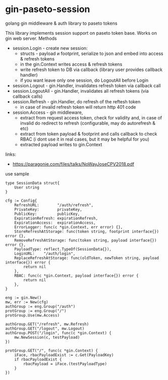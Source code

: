 # gin-paseto-session
golang gin middleware &amp; auth library to paseto tokens

This library implements session support on paseto token base. Works on gin web server.
Methods
- session.Login - create new session:
  - structs - payload и footprint, serialize to json and embed into access & refresh tokens
  - in the gin.Context writes  access & refresh tokens
  - write refresh token to DB via callback (library user provides callback handler)
  - if you want leave only one session, do LogoutAll before Login
- session.Logout - gin.Handler, invalidates refresh token via callback call
- session.LogoutAll - gin.Handler, invalidates all refresh tokens (via callback calls)
- session.Refresh - gin.Handler, do refresh of the reftesh token
  - in case of invalid refresh token will return http 401 code
- session.Access - gin middleware,
  - extract from request access token, check for validity and, in case of invalid do redirect to refresh (configurable, may do autorefresh & etc)
  - extract from token payload & footprint and calls callback to check RBAC (i dont use it in real cases, but it may be helpful for you)
  - extracted payload writes to gin.Context

links:
- https://paragonie.com/files/talks/NoWayJoseCPV2018.pdf

use sample

    type SessionData struct{
        User string
    }

 	cfg := Config{
 		RefreshURL:        "/auth/refresh",
 		PrivateKey:        privateKey,
 		PublicKey:         publicKey,
 		ExpirationRefresh: expirationRefresh,
 		ExpirationAccess:  expirationAccess,
 		ErrorLogger: func(c *gin.Context, err error) {},
 		StoreRefreshAtStorage: func(token string, footprint interface{}) error {},
 		RemoveRefreshAtStorage: func(token string, payload interface{}) error {},
 		PayloadType: reflect.TypeOf(SessionData{}),
 		LoginURL:    "/auth/login",
 		ReplaceRefreshAtStorage: func(oldToken, newToken string, payload interface{}) error {
 			return nil
 		},
 		RBAC: func(c *gin.Context, payload interface{}) error {
 			return nil
 		},
 	}

    eng := gin.New()
    mw, err := New(cfg)
    authGroup := eng.Group("/auth")
 	protGroup := eng.Group("/")
 	protGroup.Use(mw.Access)

 	authGroup.GET("/refresh", mw.Refresh)
 	authGroup.GET("/logout", mw.Logout)
    authGroup.POST("/login", func(c *gin.Context) {
        mw.NewSession(c, testPayload)
    })

    protGroup.GET("/", func(c *gin.Context) {
        iFace, rbacPayloadExist := c.Get(PayloadKey)
        if rbacPayloadExist {
            rbacPayload = iFace.(testPayloadType)
        }
    })
